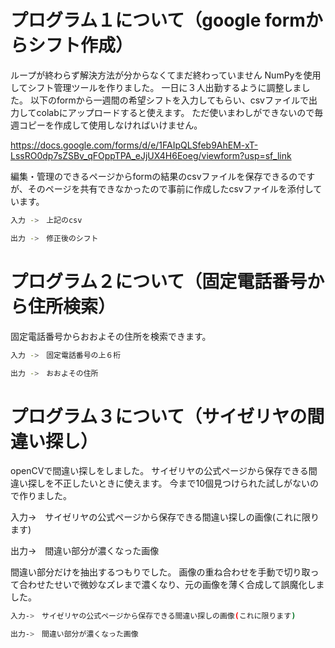 # プログラム１について（google formからシフト作成）

ループが終わらず解決方法が分からなくてまだ終わっていません
NumPyを使用してシフト管理ツールを作りました。
一日に３人出勤するように調整しました。
以下のformから一週間の希望シフトを入力してもらい、csvファイルで出力してcolabにアップロードすると使えます。
ただ使いまわしができないので毎週コピーを作成して使用しなければいけません。

https://docs.google.com/forms/d/e/1FAIpQLSfeb9AhEM-xT-LssRO0dp7sZSBv_qFOppTPA_eJjUX4H6Eoeg/viewform?usp=sf_link

編集・管理のできるページからformの結果のcsvファイルを保存できるのですが、そのページを共有できなかったので事前に作成したcsvファイルを添付しています。

```bash
入力 ->　上記のcsv

出力 ->　修正後のシフト
```


# プログラム２について（固定電話番号から住所検索）

固定電話番号からおおよその住所を検索できます。


```bash
入力 ->　固定電話番号の上６桁

出力 ->　おおよその住所
```

# プログラム３について（サイゼリヤの間違い探し）

openCVで間違い探しをしました。
サイゼリヤの公式ページから保存できる間違い探しを不正したいときに使えます。
今まで10個見つけられた試しがないので作りました。

入力->　サイゼリヤの公式ページから保存できる間違い探しの画像(これに限ります)

出力->　間違い部分が濃くなった画像

間違い部分だけを抽出するつもりでした。
画像の重ね合わせを手動で切り取って合わせたせいで微妙なズレまで濃くなり、元の画像を薄く合成して誤魔化しました。

```bash
入力->　サイゼリヤの公式ページから保存できる間違い探しの画像(これに限ります)

出力->　間違い部分が濃くなった画像
```
